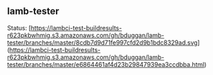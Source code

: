 lamb-tester
-----------

Status: [https://lambci-test-buildresults-r623pkbwhmig.s3.amazonaws.com/gh/bduggan/lamb-tester/branches/master/8cdb7d9d71fe997cfd2d9b1bdc8329ad.svg]
(https://lambci-test-buildresults-r623pkbwhmig.s3.amazonaws.com/gh/bduggan/lamb-tester/branches/master/e6864461af4d23b29847939ea3ccdbba.html)


